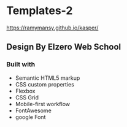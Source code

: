 # Templates-2

https://ramymansy.github.io/kasper/

## Design By Elzero Web School

### Built with

- Semantic HTML5 markup
- CSS custom properties
- Flexbox
- CSS Grid
- Mobile-first workflow
- FontAwesome
- google Font

